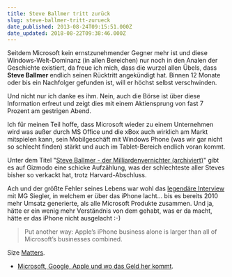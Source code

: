 ```yaml
---
title: Steve Ballmer tritt zurück
slug: steve-ballmer-tritt-zurueck
date_published: 2013-08-24T09:15:51.000Z
date_updated: 2018-08-22T09:38:46.000Z
---
```


Seitdem Microsoft kein ernstzunehmender Gegner mehr ist und diese Windows-Welt-Dominanz (in allen Bereichen) nur noch in den Analen der Geschichte existiert, da freue ich mich, dass die wurzel allen Übels, dass **Steve Ballmer** endlich seinen Rücktritt angekündigt hat. Binnen 12 Monate oder bis ein Nachfolger gefunden ist, will er höchst selbst verschwinden. 

Und nicht nur ich danke es ihm. Nein, auch die Börse ist über diese Information erfreut und zeigt dies mit einem Aktiensprung von fast 7 Prozent am gestrigen Abend.

Ich für meinen Teil hoffe, dass Microsoft wieder zu einem Unternehmen wird was außer durch MS Office und die xBox auch wirklich am Markt mitspielen kann, sein Mobilgeschäft mit Windows Phone (was wir gar nicht so schlecht finden) stärkt und auch im Tablet-Bereich endlich voran kommt.

Unter dem Titel "[Steve Ballmer - der Milliardenvernichter (archiviert)](http://web.archive.org/web/20140101100955/http://www.gizmodo.de:80/2010/07/01/steve-ballmer-der-milliardenvernichter.html)" gibt es auf Gizmodo eine schicke Aufzählung, was der schlechteste aller Steves bisher so verkackt hat, trotz Harvard-Abschluss.

Ach und der größte Fehler seines Lebens war wohl das [legendäre Interview](http://www.youtube.com/watch?v=eywi0h_Y5_U) mit MG Siegler, in welchem er über das iPhone lacht… bis es bereits 2010 mehr Umsatz generierte, als alle Microsoft Produkte zusammen. Und ja, hätte er ein wenig mehr Verständnis von dem gehabt, was er da macht, hätte er das iPhone nicht ausgelacht :-)

> Put another way: Apple’s iPhone business alone is larger than all of Microsoft’s businesses combined.

Size [Matters](http://parislemon.com/post/16997124721/size-matters).

- [Microsoft, Google, Apple und wo das Geld her kommt](http://www.zdnet.com/blog/bott/microsoft-apple-and-google-where-does-the-money-come-from/4469).
